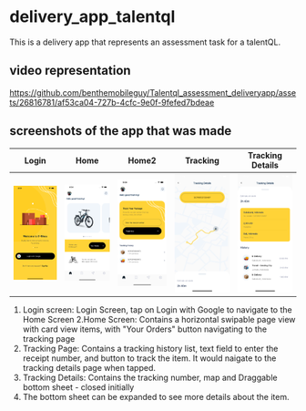 # delivery_app_talentql

  This is a delivery app that represents an assessment task for a talentQL.

## video representation

https://github.com/benthemobileguy/Talentql_assessment_deliveryapp/assets/26816781/af53ca04-727b-4cfc-9e0f-9fefed7bdeae


## screenshots of the app that was made

|Login|Home|Home2| Tracking                      |Tracking Details|
|---|---|---|-----------------------------------|---|
|![login](screenshots/login.png)|![home](screenshots/home.png)|![home2](screenshots/home2.png)| ![tracking](screenshots/tracking.png) |![tracking_details](screenshots/tracking_details.png)|


1. Login screen: Login Screen, tap on Login with Google to navigate to the Home Screen
2.Home Screen: Contains a horizontal swipable page view with card view items, with "Your Orders" button navigating to the tracking page
3. Tracking Page: Contains a tracking history list, text field to enter the receipt number, and button to track the item. It would naigate to the tracking details page when tapped.
4. Tracking Details: Contains the tracking number, map and Draggable bottom sheet - closed initially
5. The bottom sheet can be expanded to see more details about the item.

